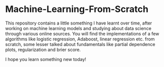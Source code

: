 # Machine-Learning-From-Scratch
This repository contains a little something I have learnt over time, after working on machine learning models and studying about data science through various online sources.
You will find the implementations of a few algorithms like logistic regression, Adaboost, linear regression etc. from scratch, some lesser talked about fundamentals like partial dependence plots, regularization and brier score. 

I hope you learn something new today!
